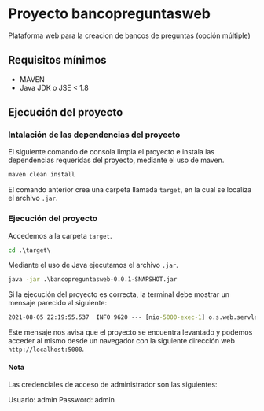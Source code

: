 # Proyecto bancopreguntasweb

Plataforma web para la creacion de bancos de preguntas (opción múltiple)

## Requisitos mínimos

- MAVEN
- Java JDK o JSE < 1.8

## Ejecución del proyecto

### Intalación de las dependencias del proyecto

El siguiente comando de consola limpia el proyecto e instala las dependencias requeridas del proyecto, mediante el uso de maven.

```cmd
maven clean install
```

El comando anterior crea una carpeta llamada `target`, en la cual se localiza el archivo `.jar`.

### Ejecución del proyecto

Accedemos a la carpeta `target`.

```cmd
cd .\target\
```

Mediante el uso de Java ejecutamos el archivo `.jar`.

```cmd
java -jar .\bancopreguntasweb-0.0.1-SNAPSHOT.jar
```

Si la ejecución del proyecto es correcta, la terminal debe mostrar un mensaje parecido al siguiente:

```cmd
2021-08-05 22:19:55.537  INFO 9620 --- [nio-5000-exec-1] o.s.web.servlet.DispatcherServlet: Completed initialization in 2 ms
```

Este mensaje nos avisa que el proyecto se encuentra levantado y podemos acceder al mismo desde un navegador con la siguiente dirección web `http://localhost:5000`.

#### Nota

Las credenciales de acceso de administrador son las siguientes:

Usuario: admin
Password: admin